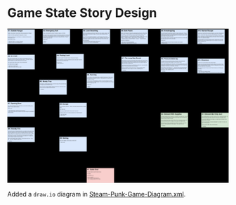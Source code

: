 # Game State Story Design

![](../../../../images/2019-07-25-14-36-39.png)

Added a `draw.io` diagram in [Steam-Punk-Game-Diagram.xml](Steam-Punk-Game-Diagram.xml).

